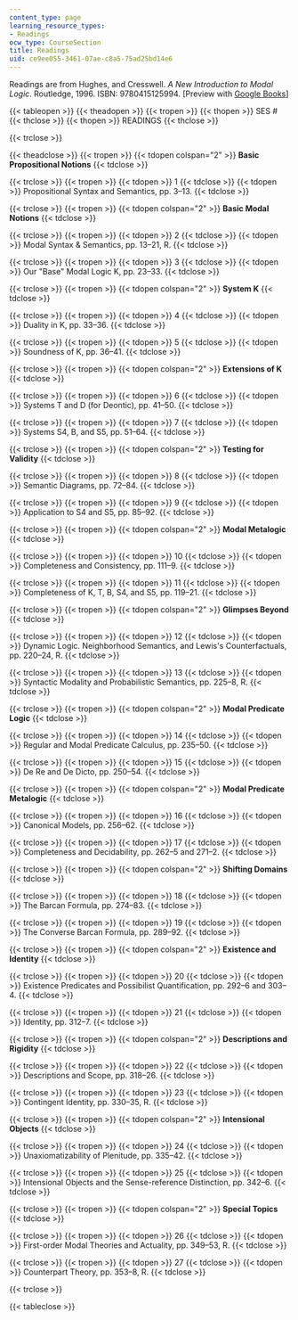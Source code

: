 ```yaml
---
content_type: page
learning_resource_types:
- Readings
ocw_type: CourseSection
title: Readings
uid: ce9ee055-3461-07ae-c8a5-75ad25bd14e6
---
```


Readings are from Hughes, and Cresswell. _A New Introduction to Modal Logic_. Routledge, 1996. ISBN: 9780415125994. \[Preview with [Google Books](http://books.google.com/books?id=_CB5wiBeaA4C&pg=PAfrontcover)\]

{{< tableopen >}}
{{< theadopen >}}
{{< tropen >}}
{{< thopen >}}
SES #
{{< thclose >}}
{{< thopen >}}
READINGS
{{< thclose >}}

{{< trclose >}}

{{< theadclose >}}
{{< tropen >}}
{{< tdopen colspan="2" >}}
**Basic Propositional Notions**
{{< tdclose >}}

{{< trclose >}}
{{< tropen >}}
{{< tdopen >}}
1
{{< tdclose >}}
{{< tdopen >}}
Propositional Syntax and Semantics, pp. 3–13.
{{< tdclose >}}

{{< trclose >}}
{{< tropen >}}
{{< tdopen colspan="2" >}}
**Basic Modal Notions**
{{< tdclose >}}

{{< trclose >}}
{{< tropen >}}
{{< tdopen >}}
2
{{< tdclose >}}
{{< tdopen >}}
Modal Syntax & Semantics, pp. 13–21, R.
{{< tdclose >}}

{{< trclose >}}
{{< tropen >}}
{{< tdopen >}}
3
{{< tdclose >}}
{{< tdopen >}}
Our "Base" Modal Logic K, pp. 23–33.
{{< tdclose >}}

{{< trclose >}}
{{< tropen >}}
{{< tdopen colspan="2" >}}
**System K**
{{< tdclose >}}

{{< trclose >}}
{{< tropen >}}
{{< tdopen >}}
4
{{< tdclose >}}
{{< tdopen >}}
Duality in K, pp. 33–36.
{{< tdclose >}}

{{< trclose >}}
{{< tropen >}}
{{< tdopen >}}
5
{{< tdclose >}}
{{< tdopen >}}
Soundness of K, pp. 36–41.
{{< tdclose >}}

{{< trclose >}}
{{< tropen >}}
{{< tdopen colspan="2" >}}
**Extensions of K**
{{< tdclose >}}

{{< trclose >}}
{{< tropen >}}
{{< tdopen >}}
6
{{< tdclose >}}
{{< tdopen >}}
Systems T and D (for Deontic), pp. 41–50.
{{< tdclose >}}

{{< trclose >}}
{{< tropen >}}
{{< tdopen >}}
7
{{< tdclose >}}
{{< tdopen >}}
Systems S4, B, and S5, pp. 51–64.
{{< tdclose >}}

{{< trclose >}}
{{< tropen >}}
{{< tdopen colspan="2" >}}
**Testing for Validity**
{{< tdclose >}}

{{< trclose >}}
{{< tropen >}}
{{< tdopen >}}
8
{{< tdclose >}}
{{< tdopen >}}
Semantic Diagrams, pp. 72–84.
{{< tdclose >}}

{{< trclose >}}
{{< tropen >}}
{{< tdopen >}}
9
{{< tdclose >}}
{{< tdopen >}}
Application to S4 and S5, pp. 85–92.
{{< tdclose >}}

{{< trclose >}}
{{< tropen >}}
{{< tdopen colspan="2" >}}
**Modal Metalogic**
{{< tdclose >}}

{{< trclose >}}
{{< tropen >}}
{{< tdopen >}}
10
{{< tdclose >}}
{{< tdopen >}}
Completeness and Consistency, pp. 111–9.
{{< tdclose >}}

{{< trclose >}}
{{< tropen >}}
{{< tdopen >}}
11
{{< tdclose >}}
{{< tdopen >}}
Completeness of K, T, B, S4, and S5, pp. 119–21.
{{< tdclose >}}

{{< trclose >}}
{{< tropen >}}
{{< tdopen colspan="2" >}}
**Glimpses Beyond**
{{< tdclose >}}

{{< trclose >}}
{{< tropen >}}
{{< tdopen >}}
12
{{< tdclose >}}
{{< tdopen >}}
Dynamic Logic. Neighborhood Semantics, and Lewis's Counterfactuals, pp. 220–24, R.
{{< tdclose >}}

{{< trclose >}}
{{< tropen >}}
{{< tdopen >}}
13
{{< tdclose >}}
{{< tdopen >}}
Syntactic Modality and Probabilistic Semantics, pp. 225–8, R.
{{< tdclose >}}

{{< trclose >}}
{{< tropen >}}
{{< tdopen colspan="2" >}}
**Modal Predicate Logic**
{{< tdclose >}}

{{< trclose >}}
{{< tropen >}}
{{< tdopen >}}
14
{{< tdclose >}}
{{< tdopen >}}
Regular and Modal Predicate Calculus, pp. 235–50.
{{< tdclose >}}

{{< trclose >}}
{{< tropen >}}
{{< tdopen >}}
15
{{< tdclose >}}
{{< tdopen >}}
De Re and De Dicto, pp. 250–54.
{{< tdclose >}}

{{< trclose >}}
{{< tropen >}}
{{< tdopen colspan="2" >}}
**Modal Predicate Metalogic**
{{< tdclose >}}

{{< trclose >}}
{{< tropen >}}
{{< tdopen >}}
16
{{< tdclose >}}
{{< tdopen >}}
Canonical Models, pp. 256–62.
{{< tdclose >}}

{{< trclose >}}
{{< tropen >}}
{{< tdopen >}}
17
{{< tdclose >}}
{{< tdopen >}}
Completeness and Decidability, pp. 262–5 and 271–2.
{{< tdclose >}}

{{< trclose >}}
{{< tropen >}}
{{< tdopen colspan="2" >}}
**Shifting Domains**
{{< tdclose >}}

{{< trclose >}}
{{< tropen >}}
{{< tdopen >}}
18
{{< tdclose >}}
{{< tdopen >}}
The Barcan Formula, pp. 274–83.
{{< tdclose >}}

{{< trclose >}}
{{< tropen >}}
{{< tdopen >}}
19
{{< tdclose >}}
{{< tdopen >}}
The Converse Barcan Formula, pp. 289–92.
{{< tdclose >}}

{{< trclose >}}
{{< tropen >}}
{{< tdopen colspan="2" >}}
**Existence and Identity**
{{< tdclose >}}

{{< trclose >}}
{{< tropen >}}
{{< tdopen >}}
20
{{< tdclose >}}
{{< tdopen >}}
Existence Predicates and Possibilist Quantification, pp. 292–6 and 303–4.
{{< tdclose >}}

{{< trclose >}}
{{< tropen >}}
{{< tdopen >}}
21
{{< tdclose >}}
{{< tdopen >}}
Identity, pp. 312–7.
{{< tdclose >}}

{{< trclose >}}
{{< tropen >}}
{{< tdopen colspan="2" >}}
**Descriptions and Rigidity**
{{< tdclose >}}

{{< trclose >}}
{{< tropen >}}
{{< tdopen >}}
22
{{< tdclose >}}
{{< tdopen >}}
Descriptions and Scope, pp. 318–26.
{{< tdclose >}}

{{< trclose >}}
{{< tropen >}}
{{< tdopen >}}
23
{{< tdclose >}}
{{< tdopen >}}
Contingent Identity, pp. 330–35, R.
{{< tdclose >}}

{{< trclose >}}
{{< tropen >}}
{{< tdopen colspan="2" >}}
**Intensional Objects**
{{< tdclose >}}

{{< trclose >}}
{{< tropen >}}
{{< tdopen >}}
24
{{< tdclose >}}
{{< tdopen >}}
Unaxiomatizability of Plenitude, pp. 335–42.
{{< tdclose >}}

{{< trclose >}}
{{< tropen >}}
{{< tdopen >}}
25
{{< tdclose >}}
{{< tdopen >}}
Intensional Objects and the Sense-reference Distinction, pp. 342–6.
{{< tdclose >}}

{{< trclose >}}
{{< tropen >}}
{{< tdopen colspan="2" >}}
**Special Topics**
{{< tdclose >}}

{{< trclose >}}
{{< tropen >}}
{{< tdopen >}}
26
{{< tdclose >}}
{{< tdopen >}}
First-order Modal Theories and Actuality, pp. 349–53, R.
{{< tdclose >}}

{{< trclose >}}
{{< tropen >}}
{{< tdopen >}}
27
{{< tdclose >}}
{{< tdopen >}}
Counterpart Theory, pp. 353–8, R.
{{< tdclose >}}

{{< trclose >}}

{{< tableclose >}}
